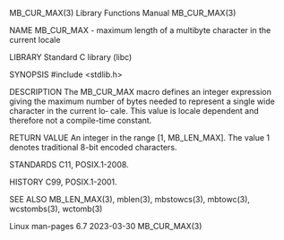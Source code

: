 MB_CUR_MAX(3)							   Library Functions Manual							 MB_CUR_MAX(3)

NAME
       MB_CUR_MAX - maximum length of a multibyte character in the current locale

LIBRARY
       Standard C library (libc)

SYNOPSIS
       #include <stdlib.h>

DESCRIPTION
       The  MB_CUR_MAX	macro  defines an integer expression giving the maximum number of bytes needed to represent a single wide character in the current lo‐
       cale.  This value is locale dependent and therefore not a compile-time constant.

RETURN VALUE
       An integer in the range [1, MB_LEN_MAX].	 The value 1 denotes traditional 8-bit encoded characters.

STANDARDS
       C11, POSIX.1-2008.

HISTORY
       C99, POSIX.1-2001.

SEE ALSO
       MB_LEN_MAX(3), mblen(3), mbstowcs(3), mbtowc(3), wcstombs(3), wctomb(3)

Linux man-pages 6.7							  2023-03-30								 MB_CUR_MAX(3)
